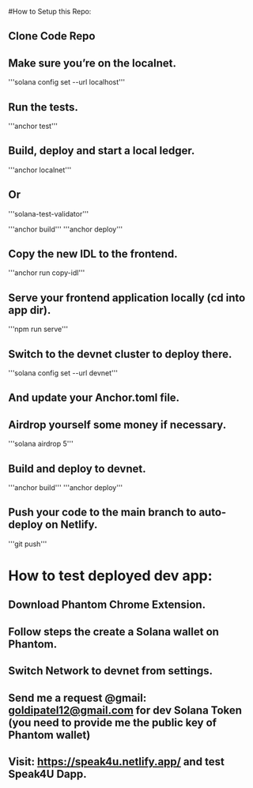 #How to Setup this Repo:

## Clone Code Repo

## Make sure you’re on the localnet.
'''solana config set --url localhost'''

## Run the tests.
'''anchor test'''

## Build, deploy and start a local ledger.
'''anchor localnet'''

## Or
'''solana-test-validator'''

'''anchor build'''
'''anchor deploy'''

## Copy the new IDL to the frontend.
'''anchor run copy-idl'''

## Serve your frontend application locally (cd into app dir).
'''npm run serve'''

## Switch to the devnet cluster to deploy there.
'''solana config set --url devnet'''

## And update your Anchor.toml file.

## Airdrop yourself some money if necessary.
'''solana airdrop 5'''

## Build and deploy to devnet.
'''anchor build'''
'''anchor deploy'''

## Push your code to the main branch to auto-deploy on Netlify.
'''git push'''


# How to test deployed dev app:

## Download Phantom Chrome Extension.

## Follow steps the create a Solana wallet on Phantom.

## Switch Network to devnet from settings.

## Send me a request @gmail: goldipatel12@gmail.com for dev Solana Token (you need to provide me the public key of Phantom wallet)

## Visit: https://speak4u.netlify.app/ and test Speak4U Dapp.
